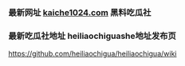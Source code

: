 ### 最新网址 [kaiche1024.com](http://www.kaiche1024.com/?heiliaochigua) 黑料吃瓜社
### 最新吃瓜社地址 heiliaochiguashe地址发布页

https://github.com/heiliaochigua/heiliaochigua/wiki

